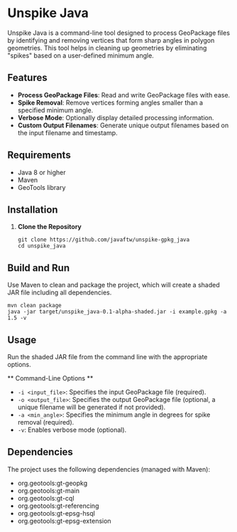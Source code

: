 # Unspike Java

Unspike Java is a command-line tool designed to process GeoPackage files by identifying and removing vertices that form sharp angles in polygon geometries. This tool helps in cleaning up geometries by eliminating "spikes" based on a user-defined minimum angle.

## Features

- **Process GeoPackage Files**: Read and write GeoPackage files with ease.
- **Spike Removal**: Remove vertices forming angles smaller than a specified minimum angle.
- **Verbose Mode**: Optionally display detailed processing information.
- **Custom Output Filenames**: Generate unique output filenames based on the input filename and timestamp.

## Requirements

- Java 8 or higher
- Maven
- GeoTools library

## Installation

1. **Clone the Repository**

   ```
   git clone https://github.com/javaftw/unspike-gpkg_java
   cd unspike_java
   ```

## Build and Run

Use Maven to clean and package the project, which will create a shaded JAR file including all dependencies.

```
mvn clean package
java -jar target/unspike_java-0.1-alpha-shaded.jar -i example.gpkg -a 1.5 -v
```

## Usage

Run the shaded JAR file from the command line with the appropriate options.

** Command-Line Options **
- `-i <input_file>`: Specifies the input GeoPackage file (required).
- `-o <output_file>`: Specifies the output GeoPackage file (optional, a unique filename will be generated if not provided).
- `-a <min_angle>`: Specifies the minimum angle in degrees for spike removal (required).
- `-v`: Enables verbose mode (optional).

## Dependencies

The project uses the following dependencies (managed with Maven):

- org.geotools:gt-geopkg
- org.geotools:gt-main
- org.geotools:gt-cql
- org.geotools:gt-referencing
- org.geotools:gt-epsg-hsql
- org.geotools:gt-epsg-extension